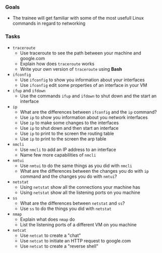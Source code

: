 
### Goals
- The trainee will get familiar with some of the most usefull Linux commands in regard to networking

### Tasks
- `traceroute`
  - Use traceroute to see the path between your machine and google.com
  - Explain how does `traceroute` works
  - Write your own version of `traceroute` using **Bash**
- `ifconfig`
  - Use `ifconfig` to show you information about your interfaces
  - Use `ifconfig` edit some properties of an interface in your VM
- `ifup` and `ifdown`
  - Use the commands `ifup` and `ifdown` to shut down and the start an interface
- `ip`
  - What are the differences between `ifconfig` and the `ip` command?
  - Use `ip` to show you information about you network interfaces
  - Use `ip` to make some changes to the interfaces
  - Use `ip` to shut down and then start an interface
  - Use `ip` to print to the screen the routing table
  - Use `ip` to print to the screen the arp table
- `nmcli`
  - Use `nmcli` to add an IP address to an interface
  - Name few more capabilities of `nmcli`
- `nmtui`
  - Use `nmtui` to do the same things as you did with `nmcli`
  - What are the differences between the changes you do with `ip` command and the changes you do with `nmtui`?
- `netstat`
  - Using `netstat` show all the connections your machine has
  - Using `netstat` show all the listening ports on you machine
- `ss`
  - What are the differences between `netstat` and `ss`?
  - Use `ss` to do the things you did with `netstat`
- `nmap`
  - Explain what does `nmap` do
  - List the listening ports of a different VM on you machine
- `netcat`
  - Use `netcat` to create a "chat"
  - Use `netcat` to initiate an HTTP request to google.com
  - Use `netcat` to create a "reverse shell"